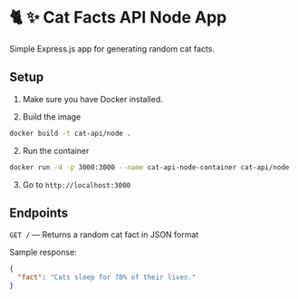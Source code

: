 # 🐈 ✨ Cat Facts API Node App

Simple Express.js app for generating random cat facts.

## Setup

1. Make sure you have Docker installed.

2. Build the image

```bash
docker build -t cat-api/node .
```

2. Run the container

```bash
docker run -d -p 3000:3000 --name cat-api-node-container cat-api/node
```

3. Go to `http://localhost:3000`

## Endpoints

`GET /` — Returns a random cat fact in JSON format

Sample response:

```json
{
  "fact": "Cats sleep for 70% of their lives."
}
```